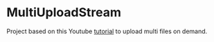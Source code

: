 # MultiUploadStream

Project based on this Youtube [tutorial](https://www.youtube.com/watch?v=OG_qqYzcfFk) to upload multi files on demand.